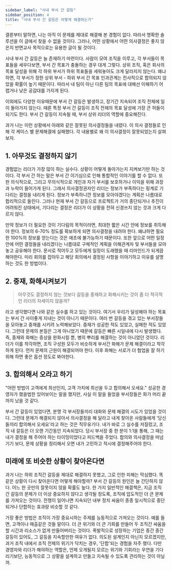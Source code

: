 ```yaml
---
sidebar_label: "사내 부서 간 갈등"
sidebar_position: 4
title: "사내 부서 간 갈등은 어떻게 해결하는가"
---
```


결론부터 말하면, 나는 아직 이 문제를 제대로 해결해 본 경험이 없다. 따라서 명확한 솔루션을 이 글에서 찾을 수 없을 것이다. 그러나, 어떤 상황에서 어떤 의사결정은 좋지 않은지 반면교사 목적으로는 유용한 글이 될 것이다.

사내 부서 간 갈등은 늘 존재하기 마련이다. 사람이 모여 조직을 이루고, 각 부서들이 목표들을 세우다보면, 부서 간 목표가 충돌하는 경우 대게 그렇다. 상위 조직, 혹은 회사의 목표 달성을 위해 각 하위 부서가 하위 목표들을 세워놓아도 크게 달라지지 않는다. 왜냐하면, 각 부서가 정한 상위 부서 - 하위 부서 간 목표 인과관계는 전사적으로 합의되지 않았을 확률이 높기 때문이다. 따라서 내 팀이 아닌 다른 팀의 목표에 대해선 이해하기 어렵거나 낮은 공감대를 가지게 된다.

이외에도 다양한 이유때문에 부서 간 갈등은 발생하고, 장기간 지속되어 조직 전체에 일이 돌아가지 않는다. 때론 특정 부서 간 갈등이 조직 전체의 목표 달성에 가장 큰 허들이 되기도 한다. 부서 간 갈등이 지속될 때, 부서 상위 리더의 역할에 중요해진다.

과거 나는 이런 상황에서 아래와 같은 잘못된 의사결정들을 내렸다. 이 의사 결정들로 인해 각 케이스 별 문제해결에 실패했다. 각 내용별로 왜 이 의사결정이 잘못되었는지 살펴보자.

## 1. 아무것도 결정하지 않기

경험없는 리더가 가장 많이 하는 실수다. 상황이 어떻게 돌아가는지 지켜보기만 하는 것이다. 각 부서 간 하는 말은 부서 간 이기심으로 인해 통합적인 이야기를 할 수 없다. 또한 의식적으로, 그리고 무의식적으로 개인과 자기 부서를 보호하거나 이익을 위해 과장과 누락이 들어가게 된다. 그래서 의사결정권자인 리더는 정보가 부족하다는 핑계로 기다리는 결정을 내리게 된다. 정보가 부족하니깐 정보를 모아야겠다는 계획은 나름대로 합리적으로 들린다. 그러나 현재 부서 간 갈등으로 프로젝트가 거의 중단되거나 추진이 어려워진 상태에서, 기다리는 결정은 리더가 이 상황을 전혀 신경쓰지 않는 것과 크게 다르지 않다.

만약 정보가 더 필요한 것이 기다림의 목적이라면, 최대한 짧은 시간 안에 정보를 취득해야 한다. 정보의 6-70% 정도를 확보하게 되면 의사결정을 내려야 한다. 왜냐하면 필요한 100%의 정보를 얻는다는 것은 애초에 불가능하기 때문이다. 또한 앞으로 어떤 일정 안에 어떤 결정들을 내리겠다는 나름대로 구체적인 계획을 이해관계자 및 부서들을 모아놓고 공유해야 한다. 문서로 적어두고 모두에게 일정이 도래했을 때 리마인드가 되게끔 해야한다. 미리 회의를 잡아두고 해당 회의에서 결정된 사항을 이야기하고 이유를 설명하는 것도 한 방법이다.

## 2. 중재, 화해시켜보기

> 아무것도 결정하지 않는 것보다 갈등을 중재하고 화해시키는 것이 좀 더 적극적인 리더의 자세이지 않을까?

라고 생각했다면 나와 같은 실수를 하고 있는 것이다. 여기서 우리가 달성해야 하는 목표는 부서 간 사이좋게 지내는 것이 아니기 때문이다. 여러 번 갈등을 겪고 있는 부서장들을 모아놓고 중재를 시키려 노력해보았다. 중재가 성공한 적도 있었고, 실패한 적도 있었다. 그런데 문제의 본질은 그게 아니었기 때문에 갈등은 빠른 시일내에 다시 발생했다. 즉, 중재와 화해는 증상을 완화시킬 뿐, 병의 뿌리를 해결하는 것이 아니었던 것이다. 리더가 이를 착각하면, 조직 구성원 모두가 비슷하게 부서간 화해가 문제 해결이라고 착각하게 된다. 먼저 문제의 근원이 해결되어야 한다. 이후 화해는 서로가 더 협업을 잘 하기 위해 하면 좋은 옵션 정도로 봐야한다.

## 3. 합의해서 오라고 하기

"어떤 방법이 고객에게 최선인지, 고객 가치에 최선을 두고 합의해서 오세요."
성공한 경영자가 했을법한 있어보이는 말을 했지만, 사실 이 말을 들었을 부서장들은 화가 머리 끝까지 났을 것 같다.

부서 간 갈등이 있었다면, 분명 각 부서장들끼리 대화와 문제 해결의 시도가 있었을 것이다. 그런데 문제가 해결되지 않아서 의사결정을 해 달라고 내게 찾아온 사람들에게 '당신들끼리 합의해서 오세요'라고 하는 것은 직무유기다. 내가 바로 그 실수를 저질렀고, 조직 내 갈등은 더 오랜 기간동안 지속되었다. 당시 부서장 중 한 분이 1:1을 통해, 그 때는 내가 결정을 해 주어야 하는 타이밍이었다고 피드백을 주었다. 합의와 의사결정을 떠넘기기 보다, 문제 상황을 정리해서 오면 내가 고민하고 적시에 결정해주어야 한다.

## 미래에 또 비슷한 상황이 찾아온다면

과거 나는 하위 조직간 갈등을 제대로 해결하지 못했고, 그로 인한 피해는 막심했다. 똑같은 상황이 다시 찾아온다면 어떻게 해야할까? 부서 간 갈등의 원인은 늘 간단하지 않다. 어느 한 곳만의 잘못이지 않을 확률도 높다. 한 가지 일반적인 해결책은, 지금 조직 간 갈등의 문제가 더 이상 중요하지 않다고 생각될 정도록, 조직에 압도적인 더 큰 문제를 가져오는 것이다. 전쟁이 일어나면 지속되던 내부 정치 싸움이 종종 일시적으로 중단되거나 단합하는 효과랑 비슷할 것 같다.

가장 좋은 방법은 조직이 가장 중요시하는 주제를 능동적으로 가져오는 것이다. 예를 들면, 고객이나 매출같은 것들 말이다. 더 큰 위기와 더 큰 기회를 만들어 두 조직간 싸움을 할 시간과 리소스가 없게 만들어버리는 것이다. 폭발적으로 성장하는 기업은 중간 중간 갈등이 있어도, 그 갈등을 지속할만한 여유가 없다. 의도된 설계인지 아닌지 모르겠지만, 과거 조직 내에서 조직 전체의 위기가 닥치는 경우, '단합'되는 경험을 자주 했다. 다만 경영자와 리더가 해야하는 역할은, 언제 오게될지 모르는 위기와 기회라는 우연을 기다리기보단, 능동적으로 그 상황을 설계하고 만들고 지속될 수 있도록 관리하는 것이 아닐까.
